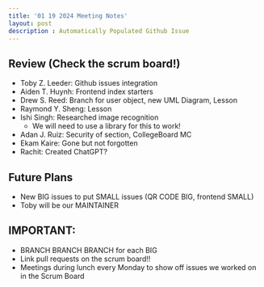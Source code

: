 ```yaml
---
title: '01 19 2024 Meeting Notes'
layout: post
description : Automatically Populated Github Issue
---
```


## Review (Check the scrum board!)
* Toby Z. Leeder: Github issues integration
* Aiden T. Huynh: Frontend index starters
* Drew S. Reed: Branch for user object, new UML Diagram, Lesson
* Raymond Y. Sheng: Lesson
* Ishi Singh: Researched image recognition
   - We will need to use a library for this to work!
* Adan J. Ruiz: Security of section, CollegeBoard MC
* Ekam Kaire: Gone but not forgotten
* Rachit: Created ChatGPT?

## Future Plans
* New BIG issues to put SMALL issues (QR CODE BIG, frontend SMALL)
* Toby will be our MAINTAINER

## IMPORTANT:
* BRANCH BRANCH BRANCH for each BIG
* Link pull requests on the scrum board!!
* Meetings during lunch every Monday to show off issues we worked on in the Scrum Board


